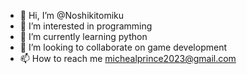 - 👋 Hi, I’m @Noshikitomiku
- 👀 I’m interested in programming 
- 🌱 I’m currently learning python 
- 💞️ I’m looking to collaborate on game development 
- 📫 How to reach me michealprince2023@gmail.com

<!---
Noshikitomiku/Noshikitomiku is a ✨ special ✨ repository because its `README.md` (this file) appears on your GitHub profile.
You can click the Preview link to take a look at your changes.
--->
